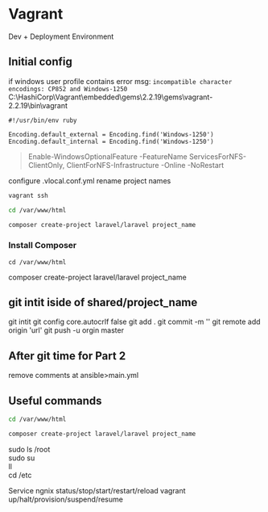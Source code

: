 # Vagrant 

Dev + Deployment Environment 

## Initial config

if windows user profile contains error msg: `incompatible character encodings: CP852 and Windows-1250`  
C:\HashiCorp\Vagrant\embedded\gems\2.2.19\gems\vagrant-2.2.19\bin\vagrant

```
#!/usr/bin/env ruby

Encoding.default_external = Encoding.find('Windows-1250')
Encoding.default_internal = Encoding.find('Windows-1250')
```

> Enable-WindowsOptionalFeature -FeatureName ServicesForNFS-ClientOnly, ClientForNFS-Infrastructure -Online -NoRestart

configure .vlocal.conf.yml rename project names

```Powershell
vagrant ssh
```
```bash
cd /var/www/html
```
```bash
composer create-project laravel/laravel project_name
```

### Install Composer
`cd /var/www/html`

composer create-project laravel/laravel project_name

## git intit iside of shared/project_name

git intit
git config core.autocrlf false
git add .
git commit -m ''
git remote add origin 'url'
git push -u orgin master

## After git time for Part 2

remove comments at ansible>main.yml

## Useful commands

```bash
cd /var/www/html
```
```bash
composer create-project laravel/laravel project_name
```

sudo ls /root  
sudo su  
ll  
cd /etc

Service ngnix status/stop/start/restart/reload
vagrant up/halt/provision/suspend/resume
